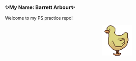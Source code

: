 ### ✨My Name: Barrett Arbour✨

Welcome to my PS practice repo!

<div>
    <marquee direction="left" scrollamount="10">
        <img src="Day_6/imgs/duckmove.gif" width="100" height="100">
     </marquee>
 </div>
